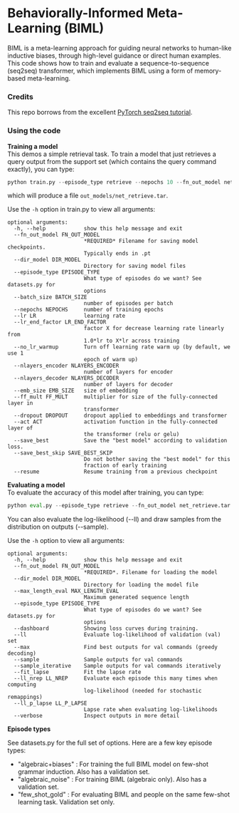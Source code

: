# Behaviorally-Informed Meta-Learning (BIML)

BIML is a meta-learning approach for guiding neural networks to human-like inductive biases, through high-level guidance or direct human examples. This code shows how to train and evaluate a sequence-to-sequence (seq2seq) transformer, which implements BIML using a form of memory-based meta-learning.

### Credits
This repo borrows from the excellent [PyTorch seq2seq tutorial](https://pytorch.org/tutorials/beginner/translation_transformer.html).

### Using the code

**Training a model**   
This demos a simple retrieval task. To train a model that just retrieves a query output from the support set (which contains the query command exactly), you can type:
```python
python train.py --episode_type retrieve --nepochs 10 --fn_out_model net_retrieve.tar
```
which will produce a file `out_models/net_retrieve.tar`. 

Use the `-h` option in train.py to view all arguments:
```
optional arguments:
  -h, --help            show this help message and exit
  --fn_out_model FN_OUT_MODEL
                        *REQUIRED* Filename for saving model checkpoints.
                        Typically ends in .pt
  --dir_model DIR_MODEL
                        Directory for saving model files
  --episode_type EPISODE_TYPE
                        What type of episodes do we want? See datasets.py for
                        options
  --batch_size BATCH_SIZE
                        number of episodes per batch
  --nepochs NEPOCHS     number of training epochs
  --lr LR               learning rate
  --lr_end_factor LR_END_FACTOR
                        factor X for decrease learning rate linearly from
                        1.0*lr to X*lr across training
  --no_lr_warmup        Turn off learning rate warm up (by default, we use 1
                        epoch of warm up)
  --nlayers_encoder NLAYERS_ENCODER
                        number of layers for encoder
  --nlayers_decoder NLAYERS_DECODER
                        number of layers for decoder
  --emb_size EMB_SIZE   size of embedding
  --ff_mult FF_MULT     multiplier for size of the fully-connected layer in
                        transformer
  --dropout DROPOUT     dropout applied to embeddings and transformer
  --act ACT             activation function in the fully-connected layer of
                        the transformer (relu or gelu)
  --save_best           Save the "best model" according to validation loss.
  --save_best_skip SAVE_BEST_SKIP
                        Do not bother saving the "best model" for this
                        fraction of early training
  --resume              Resume training from a previous checkpoint
```                       

**Evaluating a model**   
To evaluate the accuracy of this model after training, you can type:
```python
python eval.py --episode_type retrieve --fn_out_model net_retrieve.tar --max
```
You can also evaluate the log-likelihood (--ll) and draw samples from the distribution on outputs (--sample).

Use the `-h` option to view all arguments:
```
optional arguments:
  -h, --help            show this help message and exit
  --fn_out_model FN_OUT_MODEL
                        *REQUIRED*. Filename for loading the model
  --dir_model DIR_MODEL
                        Directory for loading the model file
  --max_length_eval MAX_LENGTH_EVAL
                        Maximum generated sequence length
  --episode_type EPISODE_TYPE
                        What type of episodes do we want? See datasets.py for
                        options
  --dashboard           Showing loss curves during training.
  --ll                  Evaluate log-likelihood of validation (val) set
  --max                 Find best outputs for val commands (greedy decoding)
  --sample              Sample outputs for val commands
  --sample_iterative    Sample outputs for val commands iteratively
  --fit_lapse           Fit the lapse rate
  --ll_nrep LL_NREP     Evaluate each episode this many times when computing
                        log-likelihood (needed for stochastic remappings)
  --ll_p_lapse LL_P_LAPSE
                        Lapse rate when evaluating log-likelihoods
  --verbose             Inspect outputs in more detail
```

**Episode types**

See datasets.py for the full set of options. Here are a few key episode types:
- "algebraic+biases" : For training the full BIML model on few-shot grammar induction. Also has a validation set.
- "algebraic_noise" : For training BIML (algebraic only). Also has a validation set.
- "few_shot_gold" : For evaluating BIML and people on the same few-shot learning task. Validation set only.

